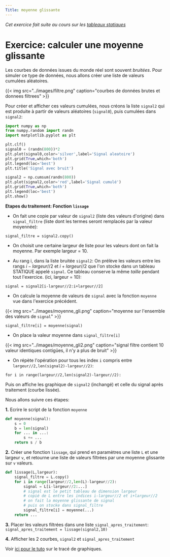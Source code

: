 ```yaml
---
Title: moyenne glissante
---
```


*Cet exercice fait suite au cours sur les [tableaux statiques](../page1)*

# Exercice: calculer une moyenne glissante
Les courbes de données issues du monde réel sont souvent *bruitées*. Pour simuler ce type de données, nous allons créer une liste de valeurs cumulées aléatoires.

{{< img src="../images/filtre.png" caption="courbes de données brutes et donnees filtrees" >}}

Pour créer et afficher ces valeurs cumulées, nous créons la liste `signal2` qui est produite à partir de valeurs aléatoires (`signal0`), puis cumulées dans `signal2`:

```python
import numpy as np
from numpy.random import randn
import matplotlib.pyplot as plt

plt.clf()
signal0 = (randn(800))*2
plt.plot(signal0,color='silver',label='Signal aleatoire')
plt.grid(True,which='both')
plt.legend(loc='best')
plt.title('Signal avec bruit')

signal2 = np.cumsum(randn(800))
plt.plot(signal2,color='red',label='Signal cumulé')
plt.grid(True,which='both')
plt.legend(loc='best')
plt.show()
```

**Etapes du traitement: Fonction `lissage`**

* On fait une copie par valeur de `signal2` (liste des valeurs d'origine) dans `signal_filtre` (liste dont les termes seront remplacés par la valeur moyennée):

```
signal_filtre = signal2.copy()
``` 

* On choisit une certaine largeur de liste pour les valeurs dont on fait la moyenne. Par exemple largeur = 10.

* Au rang i, dans la liste bruitée `signal2`: On prélève les valeurs entre les rangs $i- largeur//2$ et $i + largeur//2$ que l'on stocke dans un tableau STATIQUE appelé `signal`. Ce tableau conserve la même *taille* pendant tout l'exercice. (ici, largeur = 10):

```
signal = signal2[i-largeur//2:i+largeur//2]
``` 


* On calcule la moyenne de valeurs de `signal` avec la fonction `moyenne` vue dans l'exercice précédent.

{{< img src="../images/moyenne_gli.png" caption="moyenne sur l'ensemble des valeurs de `signal`" >}}


```
signal_filtre[i] = moyenne(signal)
```

* On place la valeur moyenne dans `signal_filtre[i]`

{{< img src="../images/moyenne_gli2.png" caption="signal filtre contient 10 valeur identiques contigües, il n'y a plus de bruit" >}}

* On répète l'opération pour tous les index `i` compris entre `largeur//2,len(signal2)-largeur//2)`:

```
for i in range(largeur//2,len(signal2)-largeur//2):
```

Puis on affiche les graphique de `signal2` (inchangé) et celle du signal après traitement (courbe lissée).

Nous allons suivre ces étapes:

**1.** Ecrire le script de la fonction `moyenne`


```python
def moyenne(signal):
    s = 0
    b = len(signal)
    for ... in ...:
        s += ...
    return s / b
```

**2.** Créer une fonction `lissage`, qui prend en paramètres une liste `L` et une largeur `v`, et retourne une liste de valeurs filtrées par une moyenne glissante sur `v` valeurs.

```python
def lissage(L,largeur):
    signal_filtre = L.copy()
    for i in range(largeur//2,len(L)-largeur//2):
        signal = L[i-largeur//2:...]
        # signal est le petit tableau de dimension largeur 
        # copié de L entre les indices i-largeur//2 et i+largeur//2
        # on fait la moyenne glissante de signal
        # puis on stocke dans signal_filtre
        signal_filtre[i] = moyenne(...)
    return ...
```

**3.** Placer les valeurs filtrées dans une liste `signal_apres_traitement`: `signal_apres_traitement = lissage(signal2,10)`

**4.** Afficher les 2 courbes, `signal2` et `signal_apres_traitement`

<!-- Correction
```python
def moyenne(signal):
    s = 0
    b = len(signal)
    for elem in signal:
        s += elem
    return s / b



def lissage(L,largeur):
    signal_filtre = L.copy()
    for i in range(largeur//2,len(L)-largeur//2):
        signal = L[i-largeur//2:i+largeur//2]
        # signal est le petit tableau de dimension largeur 
        # dont on fait la moyenne glissante
        # puis on stocke dans signal_filtre
        signal_filtre[i] = moyenne(signal)
    return signal_filtre

signal_filtre = lissage(signal2,10)
``` 
-->

Voir [ici pour le tuto](/docs/python/pages/traitement/page1) sur le tracé de graphiques.
